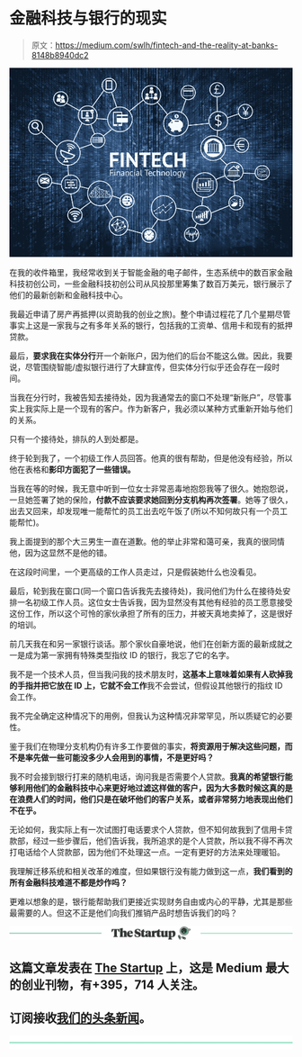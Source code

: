 # 金融科技与银行的现实

> 原文：<https://medium.com/swlh/fintech-and-the-reality-at-banks-8148b8940dc2>

![](img/3fdd770a80b4e027ae4e331bbfa3e4b2.png)

在我的收件箱里，我经常收到关于智能金融的电子邮件，生态系统中的数百家金融科技初创公司，一些金融科技初创公司从风投那里筹集了数百万美元，银行展示了他们的最新创新和金融科技中心。

我最近申请了房产再抵押(以资助我的创业之旅)。整个申请过程花了几个星期尽管事实上这是一家我与之有多年关系的银行，包括我的工资单、信用卡和现有的抵押贷款。

最后，**要求我在实体分行**开一个新账户，因为他们的后台不能这么做。因此，我要说，尽管围绕智能/虚拟银行进行了大肆宣传，但实体分行似乎还会存在一段时间。

当我在分行时，我被告知去接待处，因为我通常去的窗口不处理“新账户”，尽管事实上我实际上是一个现有的客户。作为新客户，我必须以某种方式重新开始与他们的关系。

只有一个接待处，排队的人到处都是。

终于轮到我了，一个初级工作人员回答。他真的很有帮助，但是他没有经验，所以他在表格和**影印方面犯了一些错误。**

当我在等的时候，我无意中听到一位女士非常恶毒地抱怨我等了很久。她抱怨说，一旦她签署了她的保险，**付款不应该要求她回到分支机构再次签署**。她等了很久，出去又回来，却发现唯一能帮忙的员工出去吃午饭了(所以不知何故只有一个员工能帮忙)。

我上面提到的那个大三男生一直在道歉。他的举止非常和蔼可亲，我真的很同情他，因为这显然不是他的错。

在这段时间里，一个更高级的工作人员走过，只是假装她什么也没看见。

最后，轮到我在窗口(同一个窗口告诉我先去接待处)，我问他们为什么在接待处安排一名初级工作人员。这位女士告诉我，因为显然没有其他有经验的员工愿意接受这份工作，所以这个可怜的家伙承担了所有的压力，并被天真地卖掉了，这是很好的培训。

前几天我在和另一家银行谈话。那个家伙自豪地说，他们在创新方面的最新成就之一是成为第一家拥有特殊类型指纹 ID 的银行，我忘了它的名字。

我不是一个技术人员，但当我问我的技术朋友时，**这基本上意味着如果有人砍掉我的手指并把它放在 ID 上，它就不会工作**我不会尝试，但假设其他银行的指纹 ID 会工作。

我不完全确定这种情况下的用例，但我认为这种情况非常罕见，所以质疑它的必要性。

鉴于我们在物理分支机构仍有许多工作要做的事实，**将资源用于解决这些问题，而不是率先做一些可能没多少人会用到的事情，不是更好吗？**

我不时会接到银行打来的随机电话，询问我是否需要个人贷款。**我真的希望银行能够利用他们的金融科技中心来更好地过滤这样做的客户，因为大多数时候这真的是在浪费人们的时间，他们只是在破坏他们的客户关系，或者非常努力地表现出他们不在乎。**

无论如何，我实际上有一次试图打电话要求个人贷款，但不知何故我到了信用卡贷款部，经过一些步骤后，他们告诉我，我所追求的是个人贷款，所以我不得不再次打电话给个人贷款部，因为他们不处理这一点。一定有更好的方法来处理暖铅。

我理解迁移系统和相关改革的难度，但如果银行没有能力做到这一点，**我们看到的所有金融科技难道不都是炒作吗？**

更难以想象的是，银行能帮助我们更接近实现财务自由或内心的平静，尤其是那些最需要的人。但这不正是他们向我们推销产品时想告诉我们的吗？

[![](img/308a8d84fb9b2fab43d66c117fcc4bb4.png)](https://medium.com/swlh)

## 这篇文章发表在 [The Startup](https://medium.com/swlh) 上，这是 Medium 最大的创业刊物，有+395，714 人关注。

## 订阅接收[我们的头条新闻](http://growthsupply.com/the-startup-newsletter/)。

[![](img/b0164736ea17a63403e660de5dedf91a.png)](https://medium.com/swlh)